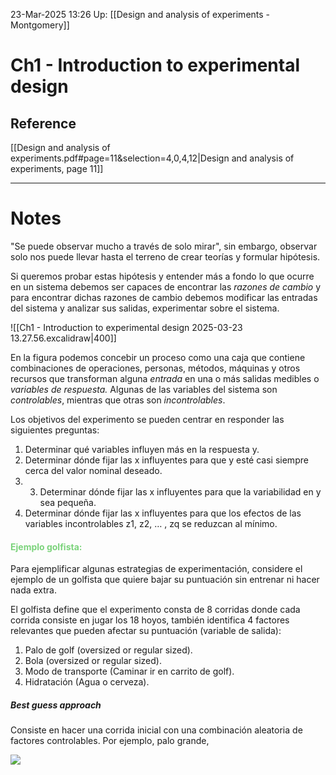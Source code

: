 23-Mar-2025 13:26
Up: [[Design and analysis of experiments - Montgomery]]
# Ch1 - Introduction to experimental design

## Reference
[[Design and analysis of experiments.pdf#page=11&selection=4,0,4,12|Design and analysis of experiments, page 11]]
___
# Notes

"Se puede observar mucho a través de solo mirar", sin embargo, observar solo nos puede llevar hasta el terreno de crear teorías y formular hipótesis. 

Si queremos probar estas hipótesis y entender más a fondo lo que ocurre en un sistema debemos ser capaces de encontrar las _razones de cambio_ y para encontrar dichas razones de cambio debemos modificar las entradas del sistema y analizar sus salidas, experimentar sobre el sistema.

![[Ch1 - Introduction to experimental design 2025-03-23 13.27.56.excalidraw|400]]

En la figura podemos concebir un proceso como una caja que contiene combinaciones de operaciones, personas, métodos, máquinas y otros recursos que transforman alguna _entrada_ en una o más salidas medibles o _variables de respuesta._
Algunas de las variables del sistema son _controlables_, mientras que otras son _incontrolables_. 

Los objetivos del experimento se pueden centrar en responder las siguientes preguntas:
1. Determinar qué variables influyen más en la respuesta y.
2. Determinar dónde fijar las x influyentes para que y esté casi siempre cerca del valor nominal deseado.
3. 3. Determinar dónde fijar las x influyentes para que la variabilidad en y sea pequeña.
4. Determinar dónde fijar las x influyentes para que los efectos de las variables incontrolables z1, z2, … , zq se reduzcan al mínimo.

#### <span style="color:7cd37c;">Ejemplo golfista:</span>

Para ejemplificar algunas estrategias de experimentación, considere el ejemplo de un golfista que quiere bajar su puntuación sin entrenar ni hacer nada extra. 

El golfista define que el experimento consta de 8 corridas donde cada corrida consiste en jugar los 18 hoyos, también identifica 4 factores relevantes que pueden afectar su puntuación (variable de salida):

1. Palo de golf (oversized or regular sized).
2. Bola (oversized or regular sized).
3. Modo de transporte (Caminar ir en carrito de golf).
4. Hidratación (Agua o cerveza).
##### Best guess approach
Consiste en hacer una corrida inicial con una combinación aleatoria de factores controlables. Por ejemplo, palo grande, 

![](https://i.imgur.com/lY30yOP.png)
